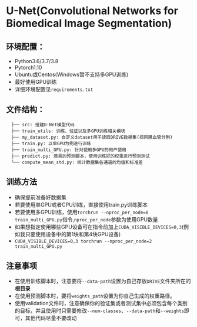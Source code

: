 # U-Net(Convolutional Networks for Biomedical Image Segmentation)

## 环境配置：
* Python3.6/3.7/3.8
* Pytorch1.10
* Ubuntu或Centos(Windows暂不支持多GPU训练)
* 最好使用GPU训练
* 详细环境配置见`requirements.txt`

## 文件结构：
```
  ├── src: 搭建U-Net模型代码
  ├── train_utils: 训练、验证以及多GPU训练相关模块
  ├── my_dataset.py: 自定义dataset用于读取DRIVE数据集(视网膜血管分割)
  ├── train.py: 以单GPU为例进行训练
  ├── train_multi_GPU.py: 针对使用多GPU的用户使用
  ├── predict.py: 简易的预测脚本，使用训练好的权重进行预测测试
  └── compute_mean_std.py: 统计数据集各通道的均值和标准差
```


## 训练方法
* 确保提前准备好数据集
* 若要使用单GPU或者CPU训练，直接使用train.py训练脚本
* 若要使用多GPU训练，使用`torchrun --nproc_per_node=8 train_multi_GPU.py`指令,`nproc_per_node`参数为使用GPU数量
* 如果想指定使用哪些GPU设备可在指令前加上`CUDA_VISIBLE_DEVICES=0,3`(例如我只要使用设备中的第1块和第4块GPU设备)
* `CUDA_VISIBLE_DEVICES=0,3 torchrun --nproc_per_node=2 train_multi_GPU.py`

## 注意事项
* 在使用训练脚本时，注意要将`--data-path`设置为自己存放`DRIVE`文件夹所在的**根目录**
* 在使用预测脚本时，要将`weights_path`设置为你自己生成的权重路径。
* 使用validation文件时，注意确保你的验证集或者测试集中必须包含每个类别的目标，并且使用时只需要修改`--num-classes`、`--data-path`和`--weights`即可，其他代码尽量不要改动


